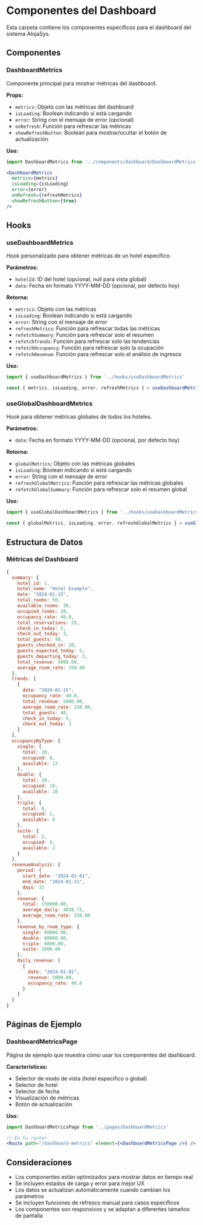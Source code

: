 # Componentes del Dashboard

Esta carpeta contiene los componentes específicos para el dashboard del sistema AlojaSys.

## Componentes

### DashboardMetrics

Componente principal para mostrar métricas del dashboard.

**Props:**
- `metrics`: Objeto con las métricas del dashboard
- `isLoading`: Boolean indicando si está cargando
- `error`: String con el mensaje de error (opcional)
- `onRefresh`: Función para refrescar las métricas
- `showRefreshButton`: Boolean para mostrar/ocultar el botón de actualización

**Uso:**
```jsx
import DashboardMetrics from '../components/dashboard/DashboardMetrics'

<DashboardMetrics
  metrics={metrics}
  isLoading={isLoading}
  error={error}
  onRefresh={refreshMetrics}
  showRefreshButton={true}
/>
```

## Hooks

### useDashboardMetrics

Hook personalizado para obtener métricas de un hotel específico.

**Parámetros:**
- `hotelId`: ID del hotel (opcional, null para vista global)
- `date`: Fecha en formato YYYY-MM-DD (opcional, por defecto hoy)

**Retorna:**
- `metrics`: Objeto con las métricas
- `isLoading`: Boolean indicando si está cargando
- `error`: String con el mensaje de error
- `refreshMetrics`: Función para refrescar todas las métricas
- `refetchSummary`: Función para refrescar solo el resumen
- `refetchTrends`: Función para refrescar solo las tendencias
- `refetchOccupancy`: Función para refrescar solo la ocupación
- `refetchRevenue`: Función para refrescar solo el análisis de ingresos

**Uso:**
```jsx
import { useDashboardMetrics } from '../hooks/useDashboardMetrics'

const { metrics, isLoading, error, refreshMetrics } = useDashboardMetrics(hotelId, date)
```

### useGlobalDashboardMetrics

Hook para obtener métricas globales de todos los hoteles.

**Parámetros:**
- `date`: Fecha en formato YYYY-MM-DD (opcional, por defecto hoy)

**Retorna:**
- `globalMetrics`: Objeto con las métricas globales
- `isLoading`: Boolean indicando si está cargando
- `error`: String con el mensaje de error
- `refreshGlobalMetrics`: Función para refrescar las métricas globales
- `refetchGlobalSummary`: Función para refrescar solo el resumen global

**Uso:**
```jsx
import { useGlobalDashboardMetrics } from '../hooks/useDashboardMetrics'

const { globalMetrics, isLoading, error, refreshGlobalMetrics } = useGlobalDashboardMetrics(date)
```

## Estructura de Datos

### Métricas del Dashboard

```javascript
{
  summary: {
    hotel_id: 1,
    hotel_name: "Hotel Example",
    date: "2024-01-15",
    total_rooms: 50,
    available_rooms: 30,
    occupied_rooms: 20,
    occupancy_rate: 40.0,
    total_reservations: 25,
    check_in_today: 5,
    check_out_today: 3,
    total_guests: 40,
    guests_checked_in: 20,
    guests_expected_today: 5,
    guests_departing_today: 3,
    total_revenue: 5000.00,
    average_room_rate: 250.00
  },
  trends: [
    {
      date: "2024-01-15",
      occupancy_rate: 40.0,
      total_revenue: 5000.00,
      average_room_rate: 250.00,
      total_guests: 40,
      check_in_today: 5,
      check_out_today: 3
    }
  ],
  occupancyByType: {
    single: {
      total: 20,
      occupied: 8,
      available: 12
    },
    double: {
      total: 20,
      occupied: 10,
      available: 10
    },
    triple: {
      total: 8,
      occupied: 2,
      available: 6
    },
    suite: {
      total: 2,
      occupied: 0,
      available: 2
    }
  },
  revenueAnalysis: {
    period: {
      start_date: "2024-01-01",
      end_date: "2024-01-31",
      days: 31
    },
    revenue: {
      total: 150000.00,
      average_daily: 4838.71,
      average_room_rate: 250.00
    },
    revenue_by_room_type: {
      single: 60000.00,
      double: 80000.00,
      triple: 8000.00,
      suite: 2000.00
    },
    daily_revenue: [
      {
        date: "2024-01-01",
        revenue: 5000.00,
        occupancy_rate: 40.0
      }
    ]
  }
}
```

## Páginas de Ejemplo

### DashboardMetricsPage

Página de ejemplo que muestra cómo usar los componentes del dashboard.

**Características:**
- Selector de modo de vista (hotel específico o global)
- Selector de hotel
- Selector de fecha
- Visualización de métricas
- Botón de actualización

**Uso:**
```jsx
import DashboardMetricsPage from '../pages/DashboardMetrics'

// En tu router
<Route path="/dashboard-metrics" element={<DashboardMetricsPage />} />
```

## Consideraciones

- Los componentes están optimizados para mostrar datos en tiempo real
- Se incluyen estados de carga y error para mejor UX
- Los datos se actualizan automáticamente cuando cambian los parámetros
- Se incluyen funciones de refresco manual para casos específicos
- Los componentes son responsivos y se adaptan a diferentes tamaños de pantalla
